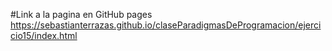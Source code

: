 #Link a la pagina en GitHub pages 
https://sebastianterrazas.github.io/claseParadigmasDeProgramacion/ejercicio15/index.html
